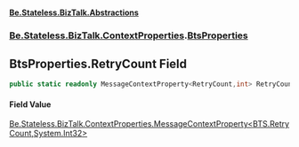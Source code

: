 #### [Be.Stateless.BizTalk.Abstractions](README.md 'README')
### [Be.Stateless.BizTalk.ContextProperties](Be.Stateless.BizTalk.ContextProperties.md 'Be.Stateless.BizTalk.ContextProperties').[BtsProperties](BtsProperties.md 'Be.Stateless.BizTalk.ContextProperties.BtsProperties')

## BtsProperties.RetryCount Field

```csharp
public static readonly MessageContextProperty<RetryCount,int> RetryCount;
```

#### Field Value
[Be.Stateless.BizTalk.ContextProperties.MessageContextProperty&lt;](MessageContextProperty_T,TR_.md 'Be.Stateless.BizTalk.ContextProperties.MessageContextProperty<T,TR>')[BTS.RetryCount](https://docs.microsoft.com/en-us/dotnet/api/BTS.RetryCount 'BTS.RetryCount')[,](MessageContextProperty_T,TR_.md 'Be.Stateless.BizTalk.ContextProperties.MessageContextProperty<T,TR>')[System.Int32](https://docs.microsoft.com/en-us/dotnet/api/System.Int32 'System.Int32')[&gt;](MessageContextProperty_T,TR_.md 'Be.Stateless.BizTalk.ContextProperties.MessageContextProperty<T,TR>')